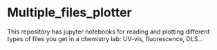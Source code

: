 # Multiple_files_plotter
This repository has jupyter notebooks for reading and plotting different types of files you get in a chemistry lab: UV-vis, fluorescence, DLS...
